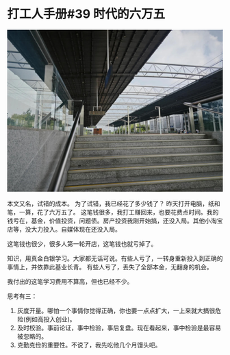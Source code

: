 # 打工人手册#39 时代的六万五

 ![](img/0c5c4eaa-c01f-45ef-9aa0-f228710fec8d.jpg)
 
本文又名，试错的成本。
为了试错，我已经花了多少钱了？
昨天打开电脑，纸和笔，一算，花了六万五了。
这笔钱很多，我打工赚回来，也要花费点时间。我的钱亏在，基金，价值投资，问题债。房产投资我刚开始搞，还没入局。其他小淘宝店等，没大力投入。自媒体现在还没入局。

这笔钱也很少，很多人第一轮开店，这笔钱也就亏掉了。

知识，用真金白银学习。大家都无话可说。有些人亏了，一转身重新投入到正确的事情上，并依靠此基业长青。
有些人亏了，丢失了全部本金，无翻身的机会。

我付出的这笔学习费用不算高，但也已经不少。

思考有三：
1. 灰度开量。哪怕一个事情你觉得正确，你也要一点点扩大，一上来就大搞很危险(例如高投入创业)。
2. 及时校验。事前论证，事中检验，事后复盘。现在看起来，事中检验是最容易被忽略的。
3. 克勤克俭的重要性。不说了，我先吃他几个月馒头吧。